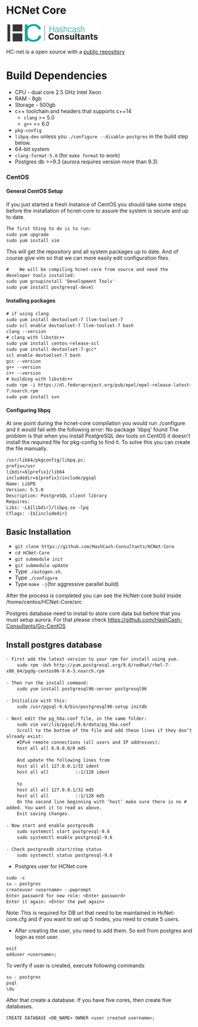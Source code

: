 # HCNet Core

[![HashCash Consultants](https://github.com/HashCash-Consultants/HCNet-Core/raw/master/img/hashcash-logo.png)](https://www.hashcashconsultants.com/)

HC-net is a open source with a [public repository](https://github.com/HashCash-Consultants/HCNet-Core)

# Build Dependencies

- CPU - dual core 2.5 GHz Intel Xeon
- RAM - 8gb 
- Storage - 500gb
- c++ toolchain and headers that supports c++14
    - `clang` >= 5.0
    - `g++` >= 6.0
- `pkg-config`
- `libpq-dev` unless you `./configure --disable-postgres` in the build step below.
- 64-bit system
- `clang-format-5.0` (for `make format` to work)
-  Postgres db >=9.3 (aurora requires version more than 9.3) 

### CentOS

#### General CentOS Setup
If you just started a fresh instance of CentOS you should take some steps before the installation of hcnet-core to assure the system is secure and up to date.

	The first thing to do is to run:
	sudo yum upgrade
	sudo yum install vim

This will get the repository and all system packages up to date. And of course give vim so that we can more easily edit configuration files.

    #    We will be compiling hcnet-core from source and need the developer tools installed:
    sudo yum groupinstall 'Development Tools'
    sudo yum install postgresql-devel

#### Installing packages
    # if using clang
    sudo yum install devtoolset-7 llvm-toolset-7
    sudo scl enable devtoolset-7 llvm-toolset-7 bash
    clang --version
    # clang with libstdc++
    sudo yum install centos-release-scl
	sudo yum install devtoolset-7-gcc*
	scl enable devtoolset-7 bash
	gcc --version
	g++ --version
	c++ --version
    # building with libstdc++
    sudo rpm -i https://dl.fedoraproject.org/pub/epel/epel-release-latest-7.noarch.rpm
	sudo yum install svn


#### Configuring libpq
At one point during the hcnet-core compilation you would run ./configure and it would fail with the following error:
No package 'libpq' found
The problem is that when you install PostgreSQL dev tools on CentOS it doesn't install the required file for pkg-config to find it. To solve this you can create the file manually.

	/usr/lib64/pkgconfig/libpq.pc:
	prefix=/usr
	libdir=${prefix}/lib64
	includedir=${prefix}/include/pgsql
	Name: LibPQ
	Version: 5.5.0
	Description: PostgreSQL client library
	Requires:
	Libs: -L${libdir}/libpq.so -lpq
	Cflags: -I${includedir}

## Basic Installation

- `git clone https://github.com/HashCash-Consultants/HCNet-Core`
- `cd HCNet-Core`
- `git submodule init`
- `git submodule update`
- Type `./autogen.sh`.
- Type `./configure`   
- Type `make -j`(for aggressive parallel build)


After the process is completed you can see the HcNet-core build inside /home/centos/HCNet-Core/src 

Postgres database need to install to store core data but before that you must setup aurora. For that please check https://github.com/HashCash-Consultants/Go-CentOS
## Install postgres database
```
- First add the latest version to your rpm for install using yum.
	sudo rpm -Uvh http://yum.postgresql.org/9.6/redhat/rhel-7-x86_64/pgdg-centos96-9.6-3.noarch.rpm

- Then run the install command:
	sudo yum install postgresql96-server postgresql96

- Initialize with this:
	sudo /usr/pgsql-9.6/bin/postgresql96-setup initdb

- Next edit the pg_hba.conf file, in the same folder:
	sudo vim var/lib/pgsql/9.6/data/pg_hba.conf
	Scroll to the bottom of the file and add these lines if they don’t already exist:
	#IPv4 remote connections (all users and IP addresses):
	host all all 0.0.0.0/0 md5

	And update the following lines from 
	host all all 127.0.0.1/32 ident
	host all all          ::1/128 ident

	to 
	host all all 127.0.0.1/32 md5
	host all all          ::1/128 md5
    On the second line beginning with ‘host’ make sure there is no # added. You want it to read as above.
	Exit saving changes.

- Now start and enable postgresdb
	sudo systemctl start postgresql-9.6
	sudo systemctl enable postgresql-9.6 

- Check postgresdb start/stop status 
    sudo systemctl status postgresql-9.6

```
- Postgres user for HCNet core
```
sudo -s
su – postgres
createuser <username> --pwprompt
Enter password for new role: <Enter password>
Enter it again: <Enter the pwd again>
```
Note: This is required for DB url that need to be maintained in HcNet-core.cfg and if you want to set up 5 nodes, you need to create 5 users.
- After creating the user, you need to add them. So exit from postgres and login as root user.
```
exit
adduser <username>;
```
To verify if user is created, execute following commands
```
su - postgres
psql
\du
```
After that create a database. If you have five cores, then create five databases.
```
CREATE DATABASE <DB_NAME> OWNER <user created username>;
```
